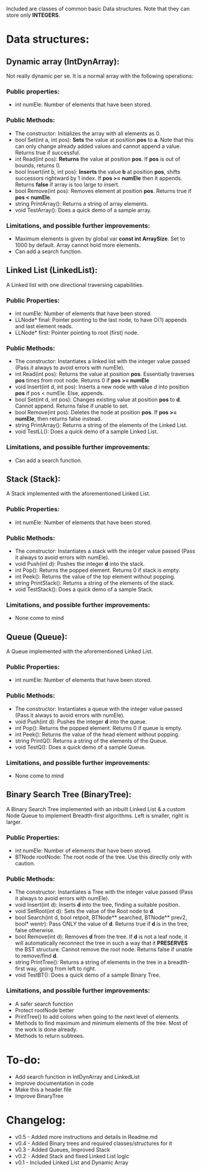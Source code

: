 Included are classes of common basic Data structures. Note that they can store only **INTEGERS**. <br>
# Data structures: <br>
## Dynamic array (IntDynArray): <br> 
Not really dynamic per se. It is a normal array with the following operations:

### Public properties: <br>
- int numEle: Number of elements that have been stored.

### Public Methods: <br>
- The constructor: Initializes the array with all elements as 0. <br>
- bool Set(int a, int pos): **Sets** the value at position **pos** to **a**. Note that this can only change already added values and cannot append a value. Returns true if successful. <br>
- int Read(int pos): **Returns** the value at position **pos**. If **pos** is out of bounds, returns 0. <br>
- bool Insert(int b, int pos): **Inserts** the value **b** at position **pos**, shifts successors rightward by 1 index. If **pos >= numEle** then it appends. Returns **false** if array is too large to insert. <br>
- bool Remove(int pos): Removes element at position **pos**. Returns true if **pos < numEle**. <br>
- string PrintArray(): Returns a string of array elements. <br>
- void TestArray(): Does a quick demo of a sample array.

### Limitations, and possible further improvements: <br>
- Maximum elements is given by global var **const int ArraySize**. Set to 1000 by default. Array cannot hold more elements. <br>
- Can add a search function. <br>

## Linked List (LinkedList): <br>
A Linked list with one directional traversing capabilities.

### Public Properties: <br>
- int numEle: Number of elements that have been stored. <br>
- LLNode* final: Pointer pointing to the last node, to have O(1) appends and last element reads. <br>
- LLNode* first: Pointer pointing to root (first) node.

### Public Methods: <br>
- The constructor: Instantiates a linked list with the integer value passed (Pass it always to avoid errors with numEle). <br>
- int Read(int pos): Returns the value at position **pos**. Essentially traverses **pos** times from root node. Returns 0 if **pos >= numEle** <br>
- void Insert(int d, int pos): Inserts a new node with value *d* into position **pos** if pos < numEle. Else, appends. <br>
- bool Set(int d, int pos): Changes existing value at position **pos** to **d**. Cannot append. Returns false if unable to set. <br>
- bool Remove(int pos): Deletes the node at position **pos**. If **pos >= numEle**, then returns false instead. <br>
- string PrintArray(): Returns a string of the elements of the Linked List. <br>
- void TestLL(): Does a quick demo of a sample Linked List.

### Limitations, and possible further improvements: <br>
- Can add a search function.

## Stack (Stack): <br>
A Stack implemented with the aforementioned Linked List.

### Public Properties: <br>
- int numEle: Number of elements that have been stored.

### Public Methods: <br>
- The constructor: Instantiates a stack with the integer value passed (Pass it always to avoid errors with numEle). <br>
- void Push(int d): Pushes the integer **d** into the stack. <br>
- int Pop(): Returns the popped element. Returns 0 if stack is empty. <br>
- int Peek(): Returns the value of the top element without popping. <br>
- string PrintStack(): Returns a string of the elements of the stack. <br>
- void TestStack(): Does a quick demo of a sample Stack.

### Limitations, and possible further improvements: <br>
- None come to mind

## Queue (Queue): <br>
A Queue implemented with the aforementioned Linked List.

### Public Properties: <br>
- int numEle: Number of elements that have been stored.

### Public Methods: <br>
- The constructor: Instantiates a queue with the integer value passed (Pass it always to avoid errors with numEle). <br>
- void Push(int d): Pushes the integer **d** into the queue. <br>
- int Pop(): Returns the popped element. Returns 0 if queue is empty. <br>
- int Peek(): Returns the value of the head element without popping. <br>
- string PrintQ(): Returns a string of the elements of the Queue. <br>
- void TestQ(): Does a quick demo of a sample Queue.

### Limitations, and possible further improvements: <br>
- None come to mind

## Binary Search Tree (BinaryTree): <br>
A Binary Search Tree implemented with an inbuilt Linked List & a custom Node Queue to implement Breadth-first algorithms. Left is smaller, right is larger.

### Public Properties: <br>
- int numEle: Number of elements that have been stored. <br>
- BTNode rootNode: The root node of the tree. Use this directly only with caution.

### Public Methods: <br>
- The constructor: Instantiates a Tree with the integer value passed (Pass it always to avoid errors with numEle). <br>
- void Insert(int d): Inserts **d** into the tree, finding a suitable position. <br>
- void SetRoot(int d): Sets the value of the Root node to **d**. <br>
- bool Search(int d, bool retpoit, BTNode** searched, BTNode** prev2, bool* wentr): Pass ONLY the value of **d**. Returns true if **d** is in the tree, false otherwise. <br>
- bool Remove(int d): Removes **d** from the tree. If **d** is not a leaf node, it will automatically reconnect the tree in such a way that it **PRESERVES** the BST structure. Cannot remove the root node. Returns false if unable to remove/find **d**. <br>
- string PrintTree(): Returns a string of elements in the tree in a breadth-first way, going from left to right. <br>
- void TestBT(): Does a quick demo of a sample Binary Tree.

### Limitations, and possible further improvements: <br>
- A safer search function <br>
- Protect rootNode better <br>
- PrintTree() to add colons when going to the next level of elements. <br>
- Methods to find maximum and minimum elements of the tree. Most of the work is done already. <br>
- Methods to return subtrees.

# To-do: <br>
- Add search function in IntDynArray and LinkedList <br>
- Improve documentation in code <br>
- Make this a header file <br>
- Improve BinaryTree

# Changelog: <br>
- v0.5 - Added more instructions and details in Readme.md <br>
- v0.4 - Added Binary trees and required classes/structures for it <br>
- v0.3 - Added Queues, Improved Stack <br>
- v0.2 - Added Stack and fixed Linked List logic <br>
- v0.1 - Included Linked List and Dynamic Array <br>
